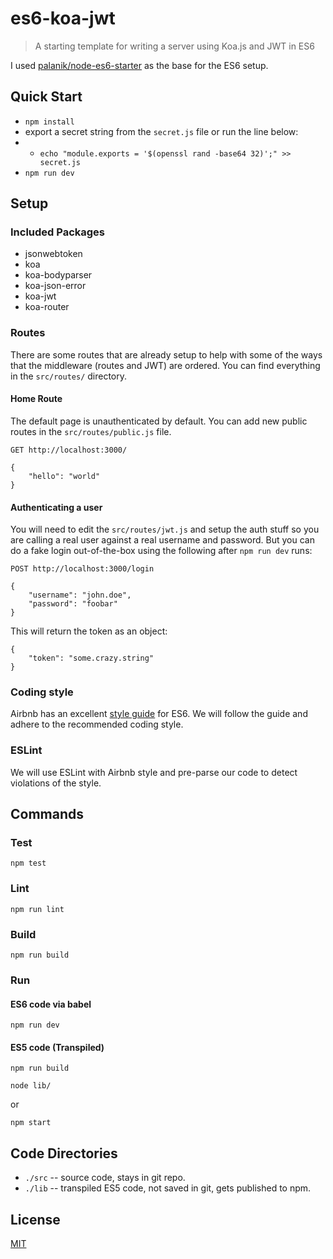 es6-koa-jwt
===========

> A starting template for writing a server using Koa.js and JWT in ES6

I used [palanik/node-es6-starter](https://github.com/palanik/node-es6-starter) as the base for the ES6 setup.

## Quick Start

* `npm install`
* export a secret string from the `secret.js` file or run the line below:
* * `echo "module.exports = '$(openssl rand -base64 32)';" >> secret.js`
* `npm run dev`

## Setup

### Included Packages

* jsonwebtoken
* koa
* koa-bodyparser
* koa-json-error
* koa-jwt
* koa-router

### Routes

There are some routes that are already setup to help with some of the ways that the middleware (routes and JWT) are ordered. You can find everything in the `src/routes/` directory.

#### Home Route

The default page is unauthenticated by default. You can add new public routes in the `src/routes/public.js` file.

```
GET http://localhost:3000/

{
    "hello": "world"
}
```

#### Authenticating a user

You will need to edit the `src/routes/jwt.js` and setup the auth stuff so you are calling a real user against a real username and password. But you can do a fake login out-of-the-box using the following after `npm run dev` runs:

```
POST http://localhost:3000/login

{
    "username": "john.doe",
    "password": "foobar"
}
```

This will return the token as an object:

```
{
    "token": "some.crazy.string"
}
```

### Coding style

Airbnb has an excellent [style guide](https://github.com/airbnb/javascript) for ES6. We will follow the guide and adhere to the recommended coding style.

### ESLint

We will use ESLint with Airbnb style and pre-parse our code to detect violations of the style.

## Commands

### Test

```
npm test
```

### Lint

```
npm run lint
```

### Build

```
npm run build
```

### Run

#### ES6 code via babel

```
npm run dev
```

#### ES5 code (Transpiled)

```
npm run build

node lib/
```

or

```
npm start
```

## Code Directories

* `./src` -- source code, stays in git repo.
* `./lib` -- transpiled ES5 code, not saved in git, gets published to npm.

## License

  [MIT](LICENSE)
